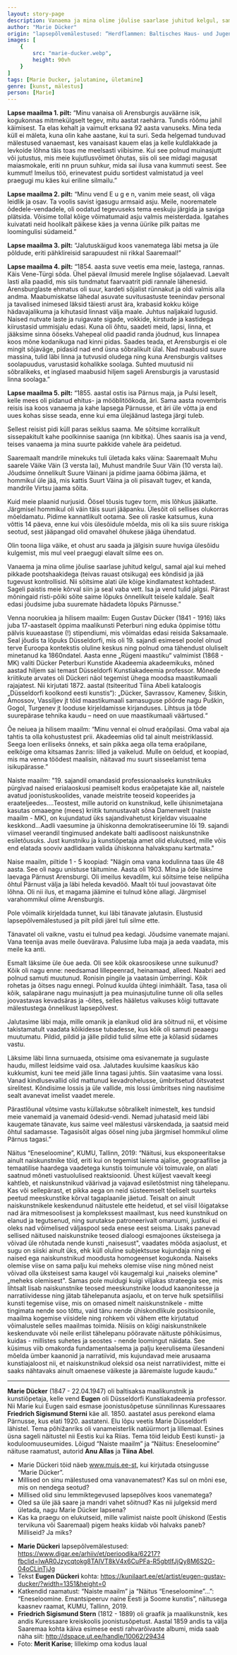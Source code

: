 ```yaml
---
layout: story-page
description: Vanaema ja mina olime jõulise saarlase juhitud kelgul, samal ajal kui mehed pikkade pootshaakidega ees kõndisid ja jää tugevust kontrollisid.
author: "Marie Dücker"
origin: "lapsepõlvemälestused: “Herdflammen: Baltisches Haus- und Jugendblatt” / Tekst Eugen Dückeri kohta: Kunilaart.ee / Katkendid raamatust: “Naiste maailm” ja “Näitus “Eneseloomine”...”: “Eneseloomine. Emantsipeeruv naine Eesti ja Soome kunstis”"
images: [
    {
        src: "marie-ducker.webp",
        height: 90vh
    }
]
tags: [Marie Ducker, jalutamine, ületamine]
genre: [kunst, mälestus]
person: [Marie]
---
```


<!-- # {{ $doc.title }} -->


**Lapse maailma 1. pilt:** “Minu vanaisa oli Arensburgis auväärne isik, kogukonnas mitmekülgselt tegev, mitu aastat raehärra. Tundis rõõmu jahil käimisest. Ta elas kehalt ja vaimult erksana 92 aasta vanuseks. Mina teda küll ei mäleta, kuna olin kahe aastane, kui ta suri. Seda helgemad tunduvad mälestused vanaemast, kes vanaisast kauem elas ja kelle kuldlakkade ja levkoide lõhna täis toas me meelsasti viibisime. Kui see polnud muinasjutt või jutustus, mis meie kujutlusvõimet õhutas, siis oli see midagi magusat maiasmokale, eriti nn pruun suhkur, mida sai ilusa vana kummuti seest. See kummut! Imeilus töö, erinevatest puidu sortidest valmistatud ja veel praegugi mu käes kui eriline silmailu.”

**Lapse maailma 2. pilt:** “Minu vend E u g e n, vanim meie seast, oli väga leidlik ja osav. Ta voolis savist igasugu armsaid asju. Meile, noorematele õdedele-vendadele, oli oodatud tegevuseks tema eeskuju järgida ja saviga plätsida. Võisime tollal kõige võimatumaid asju valmis meisterdada. Igatahes kuivatati neid hoolikalt päikese käes ja venna üürike pilk paitas me loomingulisi südameid.”

**Lapse maailma 3. pilt:** “Jalutuskäigud koos vanematega läbi metsa ja üle põldude, eriti pähklireisid sarapuudest nii rikkal Saaremaal!”

**Lapse maailma 4. pilt:** “1854. aasta suve veetis ema meie, lastega, rannas. Käis Vene-Türgi sõda. Ühel päeval ilmusid merele Inglise sõjalaevad. Laevalt lasti alla paadid, mis siis tundmatut faarvaatrit pidi rannale lähenesid. Arensburglaste ehmatus oli suur, kardeti sõjalist rünnakut ja oldi valmis alla andma. Maabumiskatse lähedal asuvate suvitusastuste teenindav personal ja tavalised inimesed läksid täiesti arust ära, krabasid kokku kõige hädavajalikuma ja kihutasid linnast välja maale. Juhtus naljakaid lugusid. Naised nutvate laste ja ruigavate sigade, vokkide, kirstude ja kastidega kiirustasid ummisjalu edasi. Kuna oli õhtu, saadeti meid, lapsi, linna, et jääksime sinna ööseks.Vahepeal olid paadid randa jõudnud, kus linnapea koos mõne kodanikuga nad kinni pidas. Saades teada, et Arensburgis ei ole mingit sõjaväge, pidasid nad end üsna sõbralikult ülal. Nad maabusid suure massina, tulid läbi linna ja tutvusid oludega ning kuna Arensburgis valitses soolapuudus, varustasid kohalikke soolaga. Suhted muutusid nii sõbralikeks, et inglased maabusid hiljem sageli Arensburgis ja varustasid linna soolaga.”

**Lapse maailma 5. pilt:** “1855. aastal ostis isa Pärnus maja, ja Pulsi leselt, kelle mees oli pidanud ehitus- ja mööblitöökoda, äri. Sama aasta novembris reisis isa koos vanaema ja kahe lapsega Pärnusse, et äri üle võtta ja end uues kohas sisse seada, enne kui ema ülejäänud lastega järgi tuleb.

Sellest reisist pidi küll paras seiklus saama. Me sõitsime korralikult sissepakitult kahe poolkinnise saaniga (nn kibitka). Ühes saanis isa ja vend, teises vanaema ja mina suurte pakkide vahele ära peidetud. 

Saaremaalt mandrile minekuks tuli ületada kaks väina: Saaremaalt Muhu saarele Väike Väin (3 versta lai), Muhust mandrile Suur Väin (10 versta lai). Jõudsime õnnelikult Suure Väinani ja pidime jaama ööbima jääma, et hommikul üle jää, mis kattis Suurt Väina ja oli piisavalt tugev, et kanda, mandrile Virtsu jaama sõita.

Kuid meie plaanid nurjusid. Öösel tõusis tugev torm, mis lõhkus jääkatte. Järgmisel hommikul oli väin täis suuri jääpanku. Ülesõit oli sellises olukorras mõeldamatu. Pidime kannatlikult ootama. See oli raske katsumus, kuna võttis 14 päeva, enne kui võis ülesõidule mõelda, mis oli ka siis suure riskiga seotud, sest jääpangad olid omavahel õhukese jääga ühendatud.

Olin toona liiga väike, et ohust aru saada ja jälgisin suure huviga ülesõidu kulgemist, mis mul veel praegugi elavalt silme ees on. 

Vanaema ja mina olime jõulise saarlase juhitud kelgul, samal ajal kui mehed pikkade pootshaakidega (teivas rauast otsikuga) ees kõndisid ja jää tugevust kontrollisid. Nii sõitsime alati üle kõige kindlamatest kohtadest. Sageli paistis meie kõrval siin ja seal vaba vett. Isa ja vend tulid jalgsi. Pärast mõningaid risti-põiki sõite saime lõpuks õnnelikult teisele kaldale. Sealt edasi jõudsime juba suuremate hädadeta lõpuks Pärnusse.”

Venna noorukiea ja hilisem maailm: Eugen Gustav Dücker (1841 - 1916)  läks juba 17-aastaselt õppima maalikunsti Peterburi ning eduka õppimise tõttu pälvis kuueaastase (!) stipendiumi, mis võimaldas edasi reisida Saksamaale. Seal jõudis ta lõpuks Düsseldorfi, mis oli 19. sajandi esimesel poolel olnud terve Euroopa kontekstis oluline keskus ning polnud oma tähendust oluliselt minetanud ka 1860ndatel. Aasta enne „Rügeni maastiku“ valmimist (1868 - MK) valiti Dücker Peterburi Kunstide Akadeemia akadeemikuks, mõned aastad hiljem sai temast Düsseldorfi Kunstiakadeemia professor. Mõnede kriitikute arvates oli Dückeri näol tegemist ühega moodsa maastikumaali rajajatest. Nii kirjutati 1872. aastal (tsiteeritud Tiina Abeli kataloogis „Düsseldorfi koolkond eesti kunstis“): „Dücker, Savrassov, Kamenev, Šiškin, Amossov, Vassiljev jt tõid maastikumaali samasuguse pöörde nagu Puškin, Gogol, Turgenev jt looduse kirjeldamisse kirjanduses. Lihtsus ja tõde suurepärase tehnika kaudu – need on uue maastikumaali väärtused.“

Õe neiuea ja hilisem maailm: “Minu vennal ei olnud eraõpilasi. Oma vabal aja tahtis ta olla kohustustest prii. Akadeemias olid tal ainult meistriklassid. Seega loen eriliseks õnneks, et sain pikka aega olla tema eraõpilane, eelkõige oma kitsamas žanris: lilled ja vaikelud. Mulle on öeldud, et koopiad, mis ma venna töödest maalisin, näitavad mu suurt sisseelamist tema isikupärasse.”

Naiste maailm: "19. sajandil omandasid professionaalseks kunstnikuks pürgivad naised erialaoskusi peamiselt kodus eraõpetajate käe all, naistele avatud joonistuskoolides, vanade meistrite teoseid kopeerides ja eraateljeedes….Teostest, mille autorid on kunstnikud, kelle ühisnimetajana kasutas omaaegne (mees) kriitik tunnustavalt sõna Damenwelt (naiste maailm - MK), on kujundatud üks sajandivahetust kirjeldav visuaalne keskkond…Aadli vaesumine ja ühiskonna demokratiseerumine lõi 19. sajandi viimasel veerandil tingimused andekate balti aadlisoost naiskunstnike esiletõusuks. Just kunstniku ja kunstiõpetaja amet olid elukutsed, mille võis end elatada sooviv aadlidaam valida ühiskonna halvakspanu kartmata."

Naise maailm, piltide 1 - 5 koopiad: "Nägin oma vana kodulinna taas üle 48 aasta. See oli nagu unistuse täitumine. Aasta oli 1903. Mina ja õde läksime laevaga Pärnust Arensburgi. Oli imeilus kevadilm, kui sõitsime teise nelipüha õhtul Pärnust välja ja läbi heleda kevadöö. Maalt tõi tuul joovastavat õite lõhna. Oli nii ilus, et magama jäämine ei tulnud kõne allagi. Järgmisel varahommikul olime Arensburgis.

Pole võimalik kirjeldada tunnet, kui läbi tänavate jalutasin. Elustusid lapsepõlvemälestused ja pilt pildi järel tuli silme ette. 

Tänavatel oli vaikne, vastu ei tulnud pea kedagi. Jõudsime vanemate majani. Vana teenija avas meile õuevärava. Palusime luba maja ja aeda vaadata, mis meile ka anti. 

Esmalt läksime üle õue aeda. Oli see kõik okasroosikese unne suikunud? Kõik oli nagu enne: needsamad lillepeenrad, heinamaad, alleed. Naabri aed polnud samuti muutunud. Ronisin pingile ja vaatasin ümberringi. Kõik rohetas ja õitses nagu ennegi. Polnud kuulda ühtegi inimhäält. Tasa, tasa oli kõik, salapärane nagu muinasjutt ja pea muinasjutuline tunne oli olla selles joovastavas kevadsäras ja -õites, selles hääletus vaikuses kõigi tuttavate mälestustega õnnelikust lapsepõlvest. 

Jalutasime läbi maja, mille omanik ja elanikud olid ära sõitnud nii, et võisime takistamatult vaadata kõikidesse tubadesse, kus kõik oli samuti peaaegu muutumatu. Pildid, pildid ja jälle pildid tulid silme ette ja kõlasid südames vastu. 

Läksime läbi linna surnuaeda, otsisime oma esivanemate ja sugulaste haudu, millest leidsime vaid osa. Jalutades kuulsime kaasikus käo kukkumist, kuni tee meid jälle linna tagasi juhtis. Siin vaatasime vana lossi. Vanad kindlusevallid olid mattunud kevadrohelusse, ümbritsetud õitsvatest sirelitest. Kõndisime lossis ja üle vallide, mis lossi ümbritses ning nautisime sealt avanevat imelist vaadet merele. 

Pärastlõunal võtsime vastu küllakutse sõbralikelt inimestelt, kes tundsid meie vanemaid ja vanemaid õdesid-vendi. Nemad juhatasid meid läbi kaugemate tänavate, kus saime veel mälestusi värskendada, ja saatsid meid õhtul sadamasse. Tagasisõit algas öösel ning juba järgmisel hommikul olime Pärnus tagasi.”

Näitus “Eneseloomine”, KUMU, Tallinn, 2019: “Näitusi, kus eksponeeritakse ainult naiskunstnike töid, eriti kui on tegemist laiema ajalise, geograafilise ja temaatilise haardega vaadetega kunstis toimunule või toimuvale, on alati saatnud mõneti vastuolulised reaktsioonid. Ühest küljest vaevalt keegi kahtleb, et naiskunstnikud väärivad ja vajavad esiletõstmist ning tähelepanu. Kas või sellepärast, et pikka aega on neid süsteemselt tõeliselt suurteks peetud meeskunstike kõrval tagaplaanile jäetud. Teisalt on ainult naiskunstnikele keskendunud näitustele ette heidetud, et sel viisil lõigatakse nad ära mitmesoolisest ja komplekssest maailmast, kus need kunstnikud on elanud ja tegutsenud, ning surutakse patroneerivalt omaruumi, justkui ei oleks nad võimelised väljaspool seda enese eest seisma. Lisaks panevad sellised näitused naiskunstnike teosed dialoogi esmajoones üksteisega ja võivad üle rõhutada nende kunsti „naisesust", vaadates mööda asjaolust, et sugu on siiski ainult üks, ehk küll oluline subjektsuse kujundaja ning ei naised ega naiskunstnikud moodusta homogeenset kogukonda. Naiseks olemise viise on sama palju kui meheks olemise viise ning mõned neist võivad olla üksteisest sama kaugel või kaugemalgi kui „naiseks olemine" „meheks olemisest". Samas pole muidugi kuigi viljakas strateegia see, mis lihtsalt lisab naiskunstnike teosed meeskunstnike loodud kaanonitesse ja narratiividesse ning jätab tähelepanuta asjaolu, et on terve hulk spetsiifilisi kunsti tegemise viise, mis on omased nimelt naiskunstnikele - mitte tingimata nende soo tõttu, vaid tänu nende ühiskondlikule positsioonile, maailma kogemise viisidele ning rohkem või vähem ette kirjutatud võimalustele selles maailmas toimida. Niisiis on kõigi naiskunstnikele keskenduvate või neile erilist tähelepanu pööravate näituste põhiküsimus, kuidas - millistes suhetes ja seostes - nende loomingut näidata. See küsimus viib omakorda fundamentaalsema ja palju keerulisema ülesandeni mõelda ümber kaanonid ja narratiivid, mis kujundavad meie arusaama kunstiajaloost nii, et naiskunstnikud oleksid osa neist narratiividest, mitte ei saaks nähtavaks ainult omaenese väikeste ja ääremaiste lugude kaudu.”


<hr />

**Marie Dücker** (1847 - 22.04.1947) oli baltisaksa maalikunstnik ja kunstiõpetaja, kelle vend **Eugen** oli Düsseldorfi Kunstiakadeemia professor. Nii Marie kui Eugen said esmase joonistusõpetuse sünnilinnas Kuressaares **Friedrich Sigismund Sterni** käe all. 1850. aastatel asus perekond elama Pärnusse, kus elati 1920. aastateni. Elu lõpu veetis Marie Düsseldorfi lähistel. Tema põhižanriks oli vanameisterlik natüürmort ja lillemaal. Esines üsna sageli näitustel nii Eestis kui ka Riias. Tema töid leidub Eesti kunsti- ja koduloomuuseumides. Lõigud “Naiste maailm” ja “Näitus: Eneseloomine” näituse raamatust, autorid **Anu Allas** ja **Tiina Abel**.





<story-author :author="author" :origin="origin"></story-author>

<details-wrapper summary="Mis mõtted tekkisid?">

- Marie Dückeri töid näeb www.muis.ee-st, kui kirjutada otsingusse “Marie Dücker”.
- Millised on sinu mälestused oma vanavanematest? Kas sul on mõni ese, mis on nendega seotud?
- Millised olid sinu lemmiktegevused lapsepõlves koos vanematega?
- Oled sa üle jää saare ja mandri vahet sõitnud? Kas nii julgeksid merd ületada, nagu Marie Dücker lapsena?
- Kas ka praegu on elukutseid, mille valimist naiste poolt ühiskond (Eestis tervikuna või Saaremaal) pigem heaks kiidab või halvaks paneb? Milliseid? Ja miks?

</details-wrapper>


<details-wrapper summary="Allikad" class="text-sm" icon="icon-park-outline:document-folder">

- **Marie Dückeri** lapsepõlvemälestused: https://www.digar.ee/arhiiv/et/perioodika/62217?fbclid=IwAR0Jzycqtokg8TAIVT8kV4x6CuPFa-R5gbtlfJjQy8M6S2G-04oCLinTjJg
- Tekst **Eugen Dückeri** kohta: https://kunilaart.ee/et/artist/eugen-gustav-ducker/?width=1351&height=0
- Katkendid raamatust: “Naiste maailm” ja “Näitus “Eneseloomine”...”: “Eneseloomine. Emantsipeeruv naine Eesti ja Soome kunstis”, näitusega kaasnev raamat, KUMU, Tallinn, 2019.
- **Friedrich Sigismund Stern** (1812 - 1889) oli graafik ja maalikunstnik, kes andis Kuressaare kreiskoolis joonistusõpetust. Aastal 1859 andis ta välja Saaremaa kohta käiva esimese eesti rahvarõivaste albumi, mida saab näha siit: http://dspace.ut.ee/handle/10062/29434
- Foto: **Merit Karise**; lillekimp oma kodus laual

</details-wrapper>